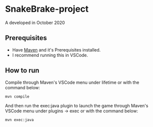 # SnakeBrake-project

A 
developed in October 2020

## Prerequisites

- Have [Maven](https://maven.apache.org/download.cgi) and it's Prerequisites installed.
- I recommend running this in VSCode.

## How to run

Compile through Maven's VSCode menu under lifetime or with the command below:
```bash
mvn compile
```

And then run the exec:java plugin to launch the game through Maven's VSCode menu under plugins -> exec or with the command below:
```bash
mvn exec:java
```
